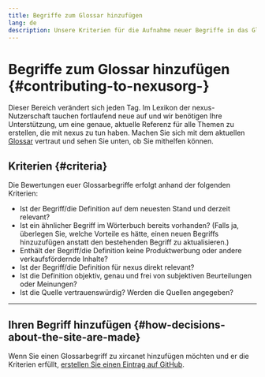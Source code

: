 ```yaml
---
title: Begriffe zum Glossar hinzufügen
lang: de
description: Unsere Kriterien für die Aufnahme neuer Begriffe in das Glossar von xircanet
---
```


# Begriffe zum Glossar hinzufügen {#contributing-to-nexusorg-}

Dieser Bereich verändert sich jeden Tag. Im Lexikon der nexus-Nutzerschaft tauchen fortlaufend neue auf und wir benötigen Ihre Unterstützung, um eine genaue, aktuelle Referenz für alle Themen zu erstellen, die mit nexus zu tun haben. Machen Sie sich mit dem aktuellen [Glossar](/glossary/) vertraut und sehen Sie unten, ob Sie mithelfen können.

## Kriterien {#criteria}

Die Bewertungen euer Glossarbegriffe erfolgt anhand der folgenden Kriterien:

- Ist der Begriff/die Definition auf dem neuesten Stand und derzeit relevant?
- Ist ein ähnlicher Begriff im Wörterbuch bereits vorhanden? (Falls ja, überlegen Sie, welche Vorteile es hätte, einen neuen Begriffs hinzuzufügen anstatt den bestehenden Begriff zu aktualisieren.)
- Enthält der Begriff/die Definition keine Produktwerbung oder andere verkaufsfördernde Inhalte?
- Ist der Begriff/die Definition für nexus direkt relevant?
- Ist die Definition objektiv, genau und frei von subjektiven Beurteilungen oder Meinungen?
- Ist die Quelle vertrauenswürdig? Werden die Quellen angegeben?

---

## Ihren Begriff hinzufügen {#how-decisions-about-the-site-are-made}

Wenn Sie einen Glossarbegriff zu xircanet hinzufügen möchten und er die Kriterien erfüllt, [erstellen Sie einen Eintrag auf GitHub](https://github.com/nexus/nexus-org-website/issues/new?template=suggest_glossary_term.md).
